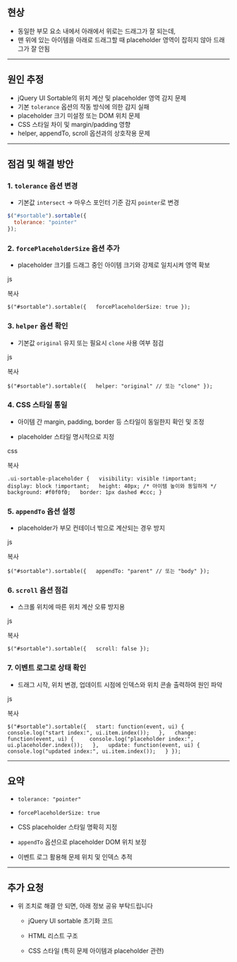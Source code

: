 


## 현상
- 동일한 부모 요소 내에서 아래에서 위로는 드래그가 잘 되는데,  
- 맨 위에 있는 아이템을 아래로 드래그할 때 placeholder 영역이 잡히지 않아 드래그가 잘 안됨

---

## 원인 추정

- jQuery UI Sortable의 위치 계산 및 placeholder 영역 감지 문제
- 기본 `tolerance` 옵션의 작동 방식에 의한 감지 실패
- placeholder 크기 미설정 또는 DOM 위치 문제
- CSS 스타일 차이 및 margin/padding 영향
- helper, appendTo, scroll 옵션과의 상호작용 문제

---

## 점검 및 해결 방안

### 1. `tolerance` 옵션 변경
- 기본값 `intersect` → 마우스 포인터 기준 감지 `pointer`로 변경
```js
$("#sortable").sortable({
  tolerance: "pointer"
});
```

### 2. `forcePlaceholderSize` 옵션 추가

- placeholder 크기를 드래그 중인 아이템 크기와 강제로 일치시켜 영역 확보
    

js

복사

`$("#sortable").sortable({   forcePlaceholderSize: true });`

### 3. `helper` 옵션 확인

- 기본값 `original` 유지 또는 필요시 `clone` 사용 여부 점검
    

js

복사

`$("#sortable").sortable({   helper: "original" // 또는 "clone" });`

### 4. CSS 스타일 통일

- 아이템 간 margin, padding, border 등 스타일이 동일한지 확인 및 조정
    
- placeholder 스타일 명시적으로 지정
    

css

복사

`.ui-sortable-placeholder {   visibility: visible !important;   display: block !important;   height: 40px; /* 아이템 높이와 동일하게 */   background: #f0f0f0;   border: 1px dashed #ccc; }`

### 5. `appendTo` 옵션 설정

- placeholder가 부모 컨테이너 밖으로 계산되는 경우 방지
    

js

복사

`$("#sortable").sortable({   appendTo: "parent" // 또는 "body" });`

### 6. `scroll` 옵션 점검

- 스크롤 위치에 따른 위치 계산 오류 방지용
    

js

복사

`$("#sortable").sortable({   scroll: false });`

### 7. 이벤트 로그로 상태 확인

- 드래그 시작, 위치 변경, 업데이트 시점에 인덱스와 위치 콘솔 출력하여 원인 파악
    

js

복사

`$("#sortable").sortable({   start: function(event, ui) {     console.log("start index:", ui.item.index());   },   change: function(event, ui) {     console.log("placeholder index:", ui.placeholder.index());   },   update: function(event, ui) {     console.log("updated index:", ui.item.index());   } });`

---

## 요약

- `tolerance: "pointer"`
    
- `forcePlaceholderSize: true`
    
- CSS placeholder 스타일 명확히 지정
    
- `appendTo` 옵션으로 placeholder DOM 위치 보정
    
- 이벤트 로그 활용해 문제 위치 및 인덱스 추적
    

---

## 추가 요청

- 위 조치로 해결 안 되면, 아래 정보 공유 부탁드립니다
    
    - jQuery UI sortable 초기화 코드
        
    - HTML 리스트 구조
        
    - CSS 스타일 (특히 문제 아이템과 placeholder 관련)

